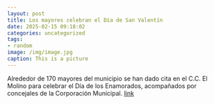 ```yaml
---
layout: post
title: Los mayores celebran el Día de San Valentín
date: 2025-02-15 09:18:02
categories: uncategorized
tags:
- random
image: /img/image.jpg
caption: This is a picture
---
```

Alrededor de 170 mayores del municipio se han dado cita en el C.C. El Molino para celebrar el Día de los Enamorados, acompañados por concejales de la Corporación Municipal.  [link](https://www.ayto-villacanada.es/noticias/los-mayores-celebran-el-dia-de-san-valentin-3/)
